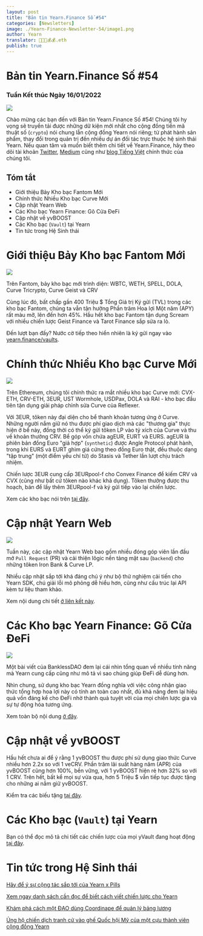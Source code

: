 ```yaml
---
layout: post
title: "Bản tin Yearn.Finance Số #54"
categories: [Newsletters]
image: ./Yearn-Finance-Newsletter-54/image1.png
author: Yearn
translator: 🤖💵💵💰💰.eth
publish: true
---
```


# Bản tin Yearn.Finance Số #54

### Tuần Kết thúc Ngày 16/01/2022

![](image1.png)

Chào mừng các bạn đến với Bản tin Yearn.Finance Số #54! Chúng tôi hy vọng sẽ truyền tải được những dữ kiện mới nhất cho cộng đồng tiền mã thuật số (`crypto`) nói chung lẫn cộng đồng Yearn nói riêng; từ phát hành sản phẩm, thay đổi trong quản trị đến nhiều dự án đối tác trực thuộc hệ sinh thái Yearn. Nếu quan tâm và muốn biết thêm chi tiết về Yearn.Finance, hãy theo dõi tài khoản [Twitter](https://twitter.com/iearnfinance), [Medium](https://medium.com/iearn) cũng như [blog Tiếng Việt](https://vietnamese.blog.yearn.finance/) chính thức của chúng tôi.

## Tóm tắt

- Giới thiệu Bảy Kho bạc Fantom Mới
- Chính thức Nhiều Kho bạc Curve Mới
- Cập nhật Yearn Web
- Các Kho bạc Yearn&nbsp;Finance: Gõ Cửa ĐeFi
- Cập nhật về yvBOOST
- Các Kho bạc (`Vault`) tại Yearn
- Tin tức trong Hệ Sinh thái

# Giới thiệu Bảy Kho bạc Fantom Mới

![](image2.png)

Trên Fantom, bảy kho bạc mới trình diện: WBTC, WETH, SPELL, DOLA, Curve Tricrypto, Curve Geist và CRV

Cùng lúc đó, bất chấp gần 400&nbsp;Triệu&nbsp;$ Tổng Giá trị Ký gửi (TVL) trong các kho bạc Fantom, chúng ta vẫn tận hưởng Phần trăm Hoa lợi Một năm (APY) rất màu mỡ, lên đến hơn 45%. Hầu hết kho bạc Fantom tận dụng Scream với nhiều chiến lược Geist&nbsp;Finance và Tarot&nbsp;Finance sắp sửa ra lò.

Đến lượt bạn đấy? Nước cờ tiếp theo hiển nhiên là ký gửi ngay vào [yearn.finance/vaults](https://yearn.finance/vaults).

# Chính thức Nhiều Kho bạc Curve Mới

![](image3.png)

Trên Ethereum, chúng tôi chính thức ra mắt nhiều kho bạc Curve mới: CVX-ETH, CRV-ETH, 3EUR, UST&nbsp;Wormhole, USDPax, DOLA và RAI - kho bạc đầu tiên tận dụng giải pháp chỉnh sửa Curve của Reflexer.

Với 3EUR, tôken này đại diện cho bể thanh khoản tương ứng ở Curve. Những người nắm giữ nó thu được phí giao dịch mà các "thương gia" thực hiện ở bể này, đồng thời có thể ký gửi tôken LP vào tỷ xích của Curve và thu về khoản thưởng CRV. Bể góp vốn chứa agEUR, EURT và EURS. agEUR là phiên bản đồng Euro "giả hợp" (`synthetic`) được Angle&nbsp;Protocol phát hành, trong khi EURS và EURT ghìm giá cứng theo đồng Euro thật, đều thuộc dạng "tập trung" (một điểm yếu chí tử) do Stasis và Tether lần lượt chịu trách nhiệm.

Chiến lược 3EUR cung cấp 3EURpool-f cho Convex&nbsp;Finance để kiếm CRV và CVX (cũng như bất cứ tôken nào khác khả dụng). Tôken thưởng được thu hoạch, bán để lấy thêm 3EURpool-f và ký gửi tiếp vào lại chiến lược.

Xem các kho bạc nói trên [tại đây](https://yearn.finance/#/vaults).

# Cập nhật Yearn Web

![](image4.png)

Tuần này, các cập nhật Yearn Web bao gồm nhiều đóng góp viên lần đầu mở `Pull Request` (PR) và cải thiện lôgic nền tảng mặt sau (`backend`) cho những tôken Iron&nbsp;Bank & Curve&nbsp;LP.

Nhiều cập nhật sắp tới khá đáng chú ý như bộ thử nghiệm cải tiến cho Yearn SDK, chú giải lỗi mô phỏng dễ hiểu hơn, cũng như cấu trúc lại API kèm tư liệu tham khảo.

Xem nội dung chi tiết [ở liên kết này](https://yearnweb.substack.com/p/yearn-web-engineering-update).

# Các Kho bạc Yearn&nbsp;Finance: Gõ Cửa ĐeFi

![](image5.png)

Một bài viết của BanklessDAO đem lại cái nhìn tổng quan về nhiều tính năng mà Yearn cung cấp cũng như mô tả vì sao chúng giúp ĐeFi dễ dùng hơn.

Nhìn chung, sử dụng kho bạc Yearn đồng nghĩa với việc công nhận giao thức tổng hợp hoa lợi này có tính an toàn cao nhất, đủ khả năng đem lại hiệu quả vốn đáng kể cho ĐeFi nhờ thành quả tuyệt vời của mọi chiến lược gia và sự tự động hóa tương ứng.

Xem toàn bộ nội dung [ở đây](https://medium.com/bankless-dao/yearn-finance-vaults-knockin-on-defi-s-door-f5e9f56f669a).

# Cập nhật về yvBOOST

Hầu hết chưa ai để ý rằng 1 yvBOOST thu được phí sử dụng giao thức Curve nhiều hơn 2.2x so với 1 veCRV. Phần trăm lãi suất hàng năm (APR) của yvBOOST cũng hơn 100%, bền vững, với 1 yvBOOST hiện rẻ hơn 32% so với 1 CRV. Trên hết, bất kể mọi sự vừa qua, hơn 5&nbsp;Triệu&nbsp;$ vẫn tiếp tục được tặng cho những ai nắm giữ yvBOOST.

Kiểm tra các biếu tặng [tại đây](https://etherscan.io/address/0xdf270b48829e0f05211f3a33e5dc0a84f7247fbe).

# Các Kho bạc (`Vault`) tại Yearn

Bạn có thể đọc mô tả chi tiết các chiến lược của mọi yVault đang hoạt động [tại đây](https://medium.com/yearn-state-of-the-vaults/the-vaults-at-yearn-9237905ffed3).

# Tin tức trong Hệ Sinh thái

[Hãy để ý sự cộng tác sắp tới của Yearn x Pills](https://twitter.com/bantg/status/1482764820265029633)

[Xem ngay danh sách cần đọc để biết cách viết chiến lược cho Yearn](https://twitter.com/sjkelleyjr/status/1481664381054177281)

[Khám phá cách một ĐAO dùng Coordinape để quản lý bảng lương](https://twitter.com/jkey_eth/status/1479642151730356226)

[Ủng hộ chiến dịch tranh cử vào ghế Quốc hội Mỹ của một cựu thành viên cộng đồng Yearn](https://twitter.com/mattdwest/status/1481083902580166656)
